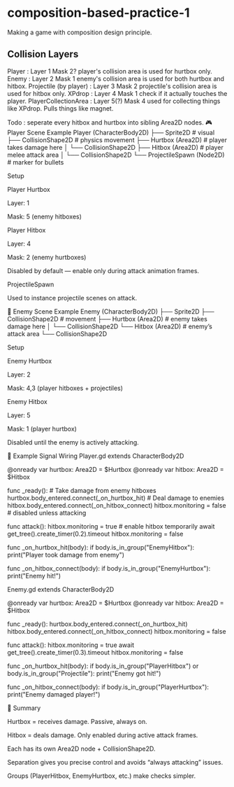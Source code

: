 # composition-based-practice-1
Making a game with composition design principle.

## Collision Layers
Player : Layer 1 Mask 2?
player's collision area is used for hurtbox only.
Enemy : Layer 2 Mask 1
enemy's collision area is used for both hurtbox and hitbox.
Projectile (by player) : Layer 3 Mask 2
projectile's collision area is used for hitbox only.
XPdrop : Layer 4 Mask 1
check if it actually touches the player.
PlayerCollectionArea : Layer 5(?) Mask 4
used for collecting things like XPdrop. Pulls things like magnet.

Todo : seperate every hitbox and hurtbox into sibling Area2D nodes.
🎮 Player Scene Example
Player (CharacterBody2D)
├── Sprite2D                # visual
├── CollisionShape2D        # physics movement
├── Hurtbox (Area2D)        # player takes damage here
│   └── CollisionShape2D
├── Hitbox (Area2D)         # player melee attack area
│   └── CollisionShape2D
└── ProjectileSpawn (Node2D) # marker for bullets

Setup

Player Hurtbox

Layer: 1

Mask: 5 (enemy hitboxes)

Player Hitbox

Layer: 4

Mask: 2 (enemy hurtboxes)

Disabled by default — enable only during attack animation frames.

ProjectileSpawn

Used to instance projectile scenes on attack.

👾 Enemy Scene Example
Enemy (CharacterBody2D)
├── Sprite2D
├── CollisionShape2D        # movement
├── Hurtbox (Area2D)        # enemy takes damage here
│   └── CollisionShape2D
└── Hitbox (Area2D)         # enemy’s attack area
    └── CollisionShape2D

Setup

Enemy Hurtbox

Layer: 2

Mask: 4,3 (player hitboxes + projectiles)

Enemy Hitbox

Layer: 5

Mask: 1 (player hurtbox)

Disabled until the enemy is actively attacking.

🎯 Example Signal Wiring
Player.gd
extends CharacterBody2D

@onready var hurtbox: Area2D = $Hurtbox
@onready var hitbox: Area2D = $Hitbox

func _ready():
    # Take damage from enemy hitboxes
    hurtbox.body_entered.connect(_on_hurtbox_hit)
    # Deal damage to enemies
    hitbox.body_entered.connect(_on_hitbox_connect)
    hitbox.monitoring = false  # disabled unless attacking

func attack():
    hitbox.monitoring = true   # enable hitbox temporarily
    await get_tree().create_timer(0.2).timeout
    hitbox.monitoring = false

func _on_hurtbox_hit(body):
    if body.is_in_group("EnemyHitbox"):
        print("Player took damage from enemy")

func _on_hitbox_connect(body):
    if body.is_in_group("EnemyHurtbox"):
        print("Enemy hit!")

Enemy.gd
extends CharacterBody2D

@onready var hurtbox: Area2D = $Hurtbox
@onready var hitbox: Area2D = $Hitbox

func _ready():
    hurtbox.body_entered.connect(_on_hurtbox_hit)
    hitbox.body_entered.connect(_on_hitbox_connect)
    hitbox.monitoring = false

func attack():
    hitbox.monitoring = true
    await get_tree().create_timer(0.3).timeout
    hitbox.monitoring = false

func _on_hurtbox_hit(body):
    if body.is_in_group("PlayerHitbox") or body.is_in_group("Projectile"):
        print("Enemy got hit!")

func _on_hitbox_connect(body):
    if body.is_in_group("PlayerHurtbox"):
        print("Enemy damaged player!")

📌 Summary

Hurtbox = receives damage. Passive, always on.

Hitbox = deals damage. Only enabled during active attack frames.

Each has its own Area2D node + CollisionShape2D.

Separation gives you precise control and avoids “always attacking” issues.

Groups (PlayerHitbox, EnemyHurtbox, etc.) make checks simpler.
